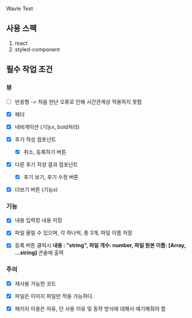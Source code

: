 Wavle Test

## 사용 스팩

1. react
2. styled-component

## 필수 작업 조건

### 뷰

- [ ] 반응형 -> 처음 만난 오류로 인해 시간관계상 적용하지 못함

- [x] 헤더

- [x] 네비게이션 (기능x, bold처리)

- [x] 후기 작성 컴포넌트

  - [x] 취소, 등록하기 버튼

- [x] 다른 후기 작성 결과 컴포넌트

  - [x] 후기 보기, 후기 수정 버튼

- [x] 더보기 버튼 (기능x)

### 기능

- [x] 내용 입력창 내용 저장

- [x] 파일 올릴 수 있으며, 각 하나씩, 총 3개, 파일 이름 저장

- [x] 등록 버튼 클릭시 **내용 : "string", 파일 개수: number, 파일 원본 이름: [Array, ...string]** 콘솔에 출력

### 주의

- [x] 재사용 가능한 코드

- [x] 파일은 이미지 파일만 적용 가능하다.

- [x] 패키지 이용은 자유, 단 사용 이유 및 동작 방식에 대해서 얘기해줘야 함
